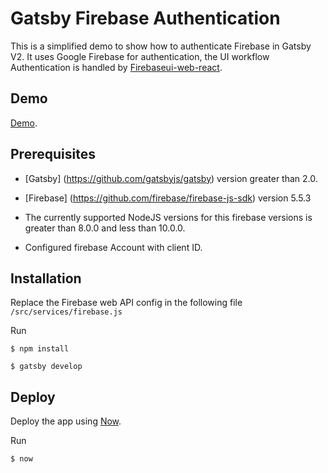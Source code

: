 # Gatsby Firebase Authentication

This is a simplified demo to show how to authenticate Firebase in Gatsby V2. It uses Google Firebase for authentication, the UI workflow Authentication is handled by [Firebaseui-web-react](https://github.com/firebase/firebaseui-web-react).


## Demo

[Demo](https://gatsby-firebase-authentication.sbr22.now.sh/).


## Prerequisites
* [Gatsby] (https://github.com/gatsbyjs/gatsby) version greater than 2.0.

* [Firebase] (https://github.com/firebase/firebase-js-sdk) version 5.5.3

* The currently supported NodeJS versions for this firebase versions is greater than 8.0.0 and less than 10.0.0. 

* Configured firebase Account with client ID.

## Installation
Replace the Firebase web API config in the following file `/src/services/firebase.js`

Run 

    $ npm install

    $ gatsby develop


## Deploy

Deploy the app using [Now](https://github.com/zeit/now-cli).  

Run

    $ now

